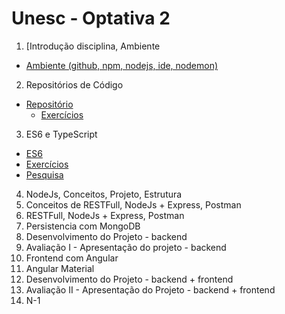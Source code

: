 # Unesc - Optativa 2
		
1. [Introdução disciplina, Ambiente
  * [Ambiente (github, npm, nodejs, ide, nodemon)](01-ambiente/ambiente-nodejs.md)
2. Repositórios de Código
  * [Repositório](02-repositorio/repositorio.md)
    * [Exercícios](02-repositorio/exercicios.md)
3. ES6 e TypeScript
  * [ES6](03-es6-typescript/es6.md)
  * [Exercícios](03-es6-typescript/exercicios.md)
  * [Pesquisa](03-es6-typescript/pesquisa.md)
4. NodeJs, Conceitos, Projeto, Estrutura
5. Conceitos de RESTFull, NodeJs + Express, Postman
6. RESTFull, NodeJs + Express, Postman
7. Persistencia com MongoDB
8. Desenvolvimento do Projeto - backend
9. Avaliação I - Apresentação do projeto - backend
10. Frontend com Angular
11. Angular Material
12. Desenvolvimento do Projeto - backend + frontend
13. Avaliação II - Apresentação do Projeto - backend + frontend
14. N-1
